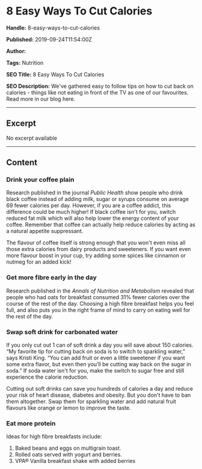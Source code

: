 # 8 Easy Ways To Cut Calories

**Handle:** 8-easy-ways-to-cut-calories

**Published:** 2019-09-24T11:54:00Z

**Author:**  

**Tags:** Nutrition

**SEO Title:** 8 Easy Ways To Cut Calories

**SEO Description:** We've gathered easy to follow tips on how to cut back on calories - things like not eating in front of the TV as one of our favourites. Read more in our blog here.

---

## Excerpt

No excerpt available

---

## Content

### Drink your coffee plain

Research published in the journal *Public Health* show people who drink black coffee instead of adding milk, sugar or syrups consume on average 69 fewer calories per day. However, if you are a coffee addict, this difference could be much higher! If black coffee isn't for you, switch reduced fat milk which will also help lower the energy content of your coffee. Remember that coffee can actually help reduce calories by acting as a natural appetite suppressant.

The flavour of coffee itself is strong enough that you won't even miss all those extra calories from dairy products and sweeteners. If you want even more flavour boost in your cup, try adding some spices like cinnamon or nutmeg for an added kick!

### Get more fibre early in the day

Research published in the *Annals of Nutrition and Metabolism* revealed that people who had oats for breakfast consumed 31% fewer calories over the course of the rest of the day. Choosing a high fibre breakfast helps you feel full, and also puts you in the right frame of mind to carry on eating well for the rest of the day.

### Swap soft drink for carbonated water

If you only cut out 1 can of soft drink a day you will save about 150 calories. “My favorite tip for cutting back on soda is to switch to sparkling water,” says Kristi King. “You can add fruit or even a little sweetener if you want some extra flavor, but even then you’ll be cutting way back on the sugar in soda.” If soda water isn't for you, make the switch to sugar free and still experience the calorie reduction.

Cutting out soft drinks can save you hundreds of calories a day and reduce your risk of heart disease, diabetes and obesity. But you don't have to ban them altogether. Swap them for sparkling water and add natural fruit flavours like orange or lemon to improve the taste.

### Eat more protein

Ideas for high fibre breakfasts include:
1. Baked beans and eggs on multigrain toast.
2. Rolled oats served with yogurt and berries.
3. VPA® Vanilla breakfast shake with added berries

